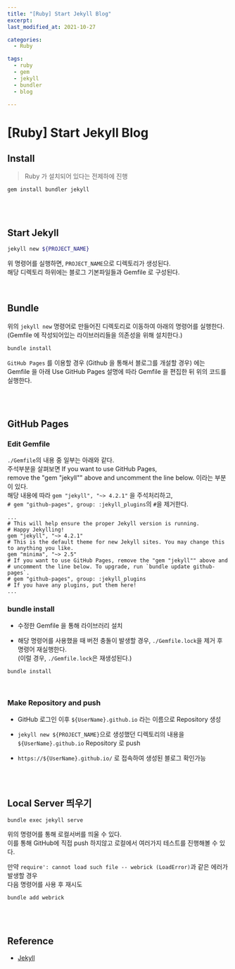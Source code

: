 ```yaml
---
title: "[Ruby] Start Jekyll Blog"
excerpt: 
last_modified_at: 2021-10-27

categories:
  - Ruby

tags:
  - ruby
  - gem
  - jekyll
  - bundler
  - blog

---
```


# [Ruby] Start Jekyll Blog

## Install

> Ruby 가 설치되어 있다는 전제하에 진행

```bash
gem install bundler jekyll
```

<br><br>

## Start Jekyll

```bash
jekyll new ${PROJECT_NAME}
```

위 명령어를 실행하면, `PROJECT_NAME`으로 디렉토리가 생성된다.  
해당 디렉토리 하위에는 블로그 기본파일들과 Gemfile 로 구성된다.  

<br>

## Bundle

위의 `jekyll new` 명령어로 만들어진 디렉토리로 이동하여 아래의 명령어를 실행한다.  
(Gemfile 에 작성되어있는 라이브러리들을 의존성을 위해 설치한다.)  

```bash
bundle install
```

`GitHub Pages` 를 이용할 경우 (Github 을 통해서 블로그를 개설할 경우) 에는  
Gemfile 을 아래 Use GitHub Pages 설명에 따라 Gemfile 을 편집한 뒤 위의 코드를 실행한다.  

<br><br>

## GitHub Pages

### Edit Gemfile

`./Gemfile`의 내용 중 일부는 아래와 같다.  
주석부분을 살펴보면 If you want to use GitHub Pages,  
remove the "gem "jekyll"" above and uncomment the line below. 이라는 부분이 있다.  
해당 내용에 따라 `gem "jekyll", "~> 4.2.1"` 을 주석처리하고,  
`# gem "github-pages", group: :jekyll_plugins`의 `#`을 제거한다.  

```
...
# This will help ensure the proper Jekyll version is running.
# Happy Jekylling!
gem "jekyll", "~> 4.2.1"
# This is the default theme for new Jekyll sites. You may change this to anything you like.
gem "minima", "~> 2.5"
# If you want to use GitHub Pages, remove the "gem "jekyll"" above and
# uncomment the line below. To upgrade, run `bundle update github-pages`.
# gem "github-pages", group: :jekyll_plugins
# If you have any plugins, put them here!
...
```

### bundle install

- 수정한 Gemfile 을 통해 라이브러리 설치

- 해당 명령어를 사용했을 때 버전 충돌이 발생할 경우, `./Gemfile.lock`을 제거 후 명령어 재실행한다.  
(이럴 경우, `./Gemfile.lock`은 재생성된다.)

```bash
bundle install
```

<br>

### Make Repository and push

- GitHub 로그인 이후 `${UserName}.github.io` 라는 이름으로 Repository 생성

- `jekyll new ${PROJECT_NAME}`으로 생성했던 디렉토리의 내용을 `${UserName}.github.io` Repository 로 push

- `https://${UserName}.github.io/` 로 접속하여 생성된 블로그 확인가능

<br><br>

## Local Server 띄우기

```bash
bundle exec jekyll serve
```

위의 명령어를 통해 로컬서버를 띄울 수 있다.  
이를 통해 GitHub에 직접 push 하지않고 로컬에서 여러가지 테스트를 진행해볼 수 있다.  

만약 `require': cannot load such file -- webrick (LoadError)`과 같은 에러가 발생할 경우  
다음 명령어를 사용 후 재시도

```bash
bundle add webrick
```

<br><br>

## Reference

- [Jekyll](https://jekyllrb.com/)
